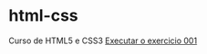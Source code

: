 # html-css
 Curso de HTML5 e CSS3
<a href="https://joaomarcoscalves.github.io/html-css/exercicios/ex001/index.html">Executar o exercicio 001</a>